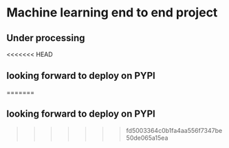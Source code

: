 # Machine learning end to end project
## Under processing 
<<<<<<< HEAD
## looking forward to deploy on PYPI
=======
## looking forward to deploy on PYPI
>>>>>>> fd5003364c0b1fa4aa556f7347be50de065a15ea

